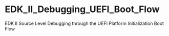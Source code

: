 # EDK_II_Debugging_UEFI_Boot_Flow
EDK II Source Level Debugging through the UEFI Platform Initialization Boot Flow 
